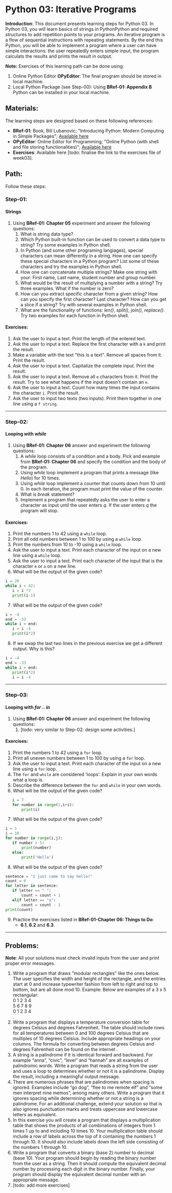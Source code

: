 # Python 03: Iterative Programs

**Introduction**: This document presents learning steps for Python 03. In Python 03, you will learn basics of strings in PythonPython and required structures to add repetition points to your programs. An iterative program is a flow of sequential instructions with repeating statements. By the end this Python, you will be able to implement a program where a user can have simple interactions: the user repeatedly enters simple input, the program calculats the results and prints the result in output.


**Note:** Exercises of this learning path can be done using:

1. Online Python Editor **OPyEditor**: The final program should be stored in local machine.
2. Local Python Package (see Step-00): Using **BRef-01: Appendix B** Python can be installed in your local machine.

## Materials:

The learning steps are designed based on these following references:

- **BRef-01**: Book, Bill Lubanovic; "Introducing Python: Modern Computing in Simple Packages"; [Available here](https://www.oreilly.com/library/view/introducing-python-2nd/9781492051374/) 
- **OPyEditor**: Online Editor for Programming; "Online Python (with shell and file storing functionalities)"; [Available here](https://www.online-python.com/)
- **Exercises**: Available here [todo: finalise the link to the exercises file of week03].


## Path:

Follow these steps:

### Step-01: 
#### Strings

1. Using **BRef-01: Chapter 05** experiment and answer the following questions:
   1. What is string data type?
   2. Which Python built-in function can be used to convert a data type to string? Try some examples in Python shell.
   3. In Python (and some other programing langiages), special characters can mean differently in a string. How one can specify these special characters in a Python program? List some of these characters and try the examples in Python shell.
   4. How one can concatenate multiple strings? Make one string with your: First name, Last name, student number and group number.
   5. What would be the result of multiplying a number with a string? Try three examples. What if the number is zero?
   6. How can you extract specific character from a given string? How can you specify the first character? Last character? How can you get a slice if a string? Try with several examples in Python shell.
   7. What are the functionality of functions: *len()*, *split()*, *join()*, *replace()*. Try two examples for each function in Python shell.

#### Exercises:

1. Ask the user to input a text. Print the length of the entered text.
2. Ask the user to input a text. Replace the first character with a ```k``` and print the result.
3. Make a variable with the text "this is a text". Remove all spaces from it. Print the result. 
4. Ask the user to input a text. Capitalize the complete input. Print the result. 
5. Ask the user to input a text. Remove all ```e``` characters from it. Print the result. Try to see what happens if the input doesn't contain an ```e```.
6. Ask the user to input a text. Count how many times the input contains the character ```i```. Print the result.
7. Ask the user to input two texts (two inputs). Print them together in one line using a ```f string```.
<hr>

### Step-02: 
#### Looping with *while*

1. Using **BRef-01: Chapter 06** answer and experiment the following questions:
   1. A *while* loop consists of a condition and a body. Pick and example from **BRef-01: Chapter 06** and specify the condition and the body of the program.
   2. Using *while* loop implement a program that prints a message (like *Hello*) for 10 times.
   3. Using *while* loop implement a counter that counts down from 10 until 0. In each iteration, the program must print the value of the counter.
   4. What is *break* statement? 
   5. Implement a program that repeatedly asks the user to enter a character as input until the user enters *q*. If the user enters *q* the program will stop. 

#### Exercises:

1. Print the numbers 1 to 42 using a ```while``` loop.
2. Print all odd numbers between 1 to 100 by using a ```while``` loop. 
3. Print the numbers from 10 to -10 using a ```while``` loop. 
4. Ask the user to input a text. Print each character of the input on a new line using a ```while``` loop. 
5. Ask the user to input a text. Print each character of the input that is the character ```e``` or ```a``` on a new line. 
6. What will be the output of the given code?
 
 ```python
i = 20
while i < 42:
	i = i *2 
	print(i-1)
```
7. What will be the output of the given code?
 
 ```python
i = -4
end = -33
while i > end:
	i = i -4 
	print(i*2)
```

8. If we swap the last two lines in the previous exercise we get a different output. Why is this?
 
 ```python
i = -4
end = -33
while i > end:
	print(i*2)
	i = i -4 
```

<hr>

### Step-03: 
#### Looping with *for .. in*

1. Using **BRef-01: Chapter 06** answer and experiment the following questions:
   1. [todo: very similar to Step-02: design some activities.]
    
#### Exercises:

1. Print the numbers 1 to 42 using a ```for``` loop.
2. Print all uneven numbers between 1 to 100 by using a ```for``` loop. 
3. Ask the user to input a text. Print each character of the input on a new line using a ```for``` loop. 
4. The ```for``` and ```while``` are considered 'loops'. Explain in your own words what a loop is. 
5. Describe the difference between the ```for``` and ```while``` in your own words. 
6. What will be the output of the given code?

 ```python
	i = 7
	for number in range(1,i+i):
   		print(i)
```
7. What will be the output of the given code?
 
 ```python
i = 1
j = 10
for number in range(i,j):
    if number > 5:
        print(number)
    else:
        print('Hello')
```
8. What will be the output of the given code?
 
 ```python
sentence = "I just came to say hello!"
count = 0
for letter in sentence:
    if letter == " ":
        count = count + 1
    elif letter == "a":
        count = count - 1
print(count)
```

9. Practice the exercises listed in **BRef-01-Chapter 06: Things to Do**:
	- **6.1**, **6.2** and **6.3**.


<hr>

## Problems:

**Note**: All your solutions must check invalid inputs from the user and print proper error messages.

1. Write a program that draws “modular rectangles” like the ones below. The user specifies the width and height of the rectangle, and the entries start at 0 and increase typewriter fashion from left to right and top to bottom, but are all done mod 10. Example: Below are examples of a 3 x 5 rectangular: <br>0 1 2 3 4 <br> 5 6 7 8 9 <br> 0 1 2 3 4 <br>.
2. Write a program that displays a temperature conversion table for degrees Celsius and degrees Fahrenheit. The table should include rows for all temperatures between 0 and 100 degrees Celsius that are multiples of 10 degrees Celsius. Include appropriate headings on your columns. The formula for converting between degrees Celsius and degrees Fahrenheit can be found on the internet .
3. A string is a palindrome if it is identical forward and backward. For example “anna”, “civic”, “level” and “hannah” are all examples of palindromic words. Write a program that reads a string from the user and uses a loop to determines whether or not it is a palindrome. Display the result, including a meaningful output message.
4. There are numerous phrases that are palindromes when spacing is ignored. Examples include “go dog”, “flee to me remote elf” and “some men interpret nine memos”, among many others. Write a program that it ignores spacing while determining whether or not a string is a palindrome. For an additional challenge, extend your solution so that is also ignores punctuation marks and treats uppercase and lowercase letters as equivalent.
5. In this exercise you will create a program that displays a multiplication table that shows the products of all combinations of integers from 1 times 1 up to and including 10 times 10. Your multiplication table should include a row of labels across the top of it containing the numbers 1 through 10. It should also include labels down the left side consisting of the numbers 1 through 10.
6. Write a program that converts a binary (base 2) number to decimal (base 10). Your program should begin by reading the binary number from the user as a string. Then it should compute the equivalent decimal number by processing each digit in the binary number. Finally, your program should display the equivalent decimal number with an appropriate message.
7. [todo: add more exercises]
